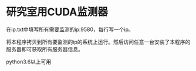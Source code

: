 # 研究室用CUDA监测器

在ip.txt中填写所有需要监测的ip:9580，每行写一个ip。

将本程序拷贝到所有要监测的ip的系统上运行。然后访问任意一台安装了本程序的服务器即可获取所有服务器信息。

python3.6以上可用
